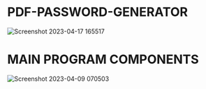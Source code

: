 # PDF-PASSWORD-GENERATOR

![Screenshot 2023-04-17 165517](https://user-images.githubusercontent.com/90656786/232524295-af1b4c5e-880f-4b71-9c46-5158ce39eb2d.png)







# MAIN PROGRAM COMPONENTS


![Screenshot 2023-04-09 070503](https://user-images.githubusercontent.com/90656786/230797626-a3735dbb-12f5-4b79-b80e-5fc6a80c2a62.png)

